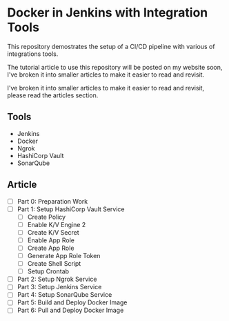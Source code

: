 # Docker in Jenkins with Integration Tools
This repository demostrates the setup of a CI/CD pipeline with various of
integrations tools.

The tutorial article to use this repository will be posted on my website soon, I've broken it into smaller articles to make it easier to read and revisit.

I've broken it into smaller articles to make it easier to read and revisit, please read the articles section.

## Tools
- Jenkins
- Docker
- Ngrok
- HashiCorp Vault
- SonarQube

## Article
- [ ] Part 0: Preparation Work
- [ ] Part 1: Setup HashiCorp Vault Service
    - [ ] Create Policy
    - [ ] Enable K/V Engine 2
    - [ ] Create K/V Secret
    - [ ] Enable App Role 
    - [ ] Create App Role
    - [ ] Generate App Role Token
    - [ ] Create Shell Script
    - [ ] Setup Crontab
- [ ] Part 2: Setup Ngrok Service
- [ ] Part 3: Setup Jenkins Service
- [ ] Part 4: Setup SonarQube Service
- [ ] Part 5: Build and Deploy Docker Image
- [ ] Part 6: Pull and Deploy Docker Image
